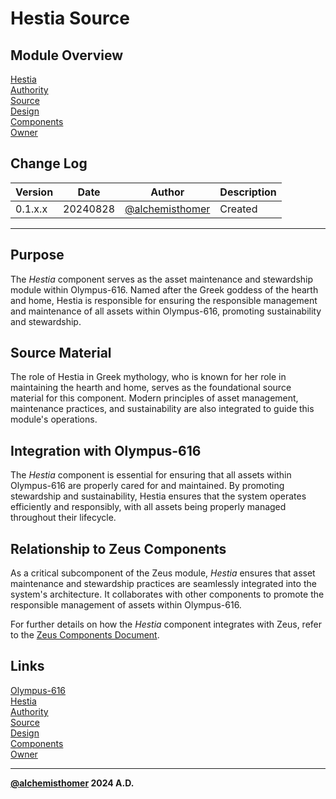 # Hestia Source

## Module Overview
[Hestia](README.md)  
[Authority](../zeus/zeus.components.md)  
[Source](hestia.source.md)  
[Design](hestia.design.md)  
[Components](hestia.components.md)  
[Owner](https://github.com/alchemisthomer)  

## Change Log

| Version   | Date       | Author                                                   | Description   |
|-----------|------------|----------------------------------------------------------|---------------|
| 0.1.x.x   | 20240828   | [@alchemisthomer](https://github.com/alchemisthomer)     | Created       

---

## Purpose

The *Hestia* component serves as the asset maintenance and stewardship module within Olympus-616. Named after the Greek goddess of the hearth and home, Hestia is responsible for ensuring the responsible management and maintenance of all assets within Olympus-616, promoting sustainability and stewardship.

## Source Material

The role of Hestia in Greek mythology, who is known for her role in maintaining the hearth and home, serves as the foundational source material for this component. Modern principles of asset management, maintenance practices, and sustainability are also integrated to guide this module's operations.

## Integration with Olympus-616

The *Hestia* component is essential for ensuring that all assets within Olympus-616 are properly cared for and maintained. By promoting stewardship and sustainability, Hestia ensures that the system operates efficiently and responsibly, with all assets being properly managed throughout their lifecycle.

## Relationship to Zeus Components

As a critical subcomponent of the Zeus module, *Hestia* ensures that asset maintenance and stewardship practices are seamlessly integrated into the system's architecture. It collaborates with other components to promote the responsible management of assets within Olympus-616.

For further details on how the *Hestia* component integrates with Zeus, refer to the [Zeus Components Document](../zeus/zeus.components.md).

## Links
[Olympus-616](../../README.md)  
[Hestia](README.md)  
[Authority](https://github.com/alchemisthomer)  
[Source](hestia.source.md)  
[Design](hestia.design.md)  
[Components](hestia.components.md)  
[Owner](https://github.com/alchemisthomer)
***
**[@alchemisthomer](https://github.com/alchemisthomer)
2024 A.D.**
